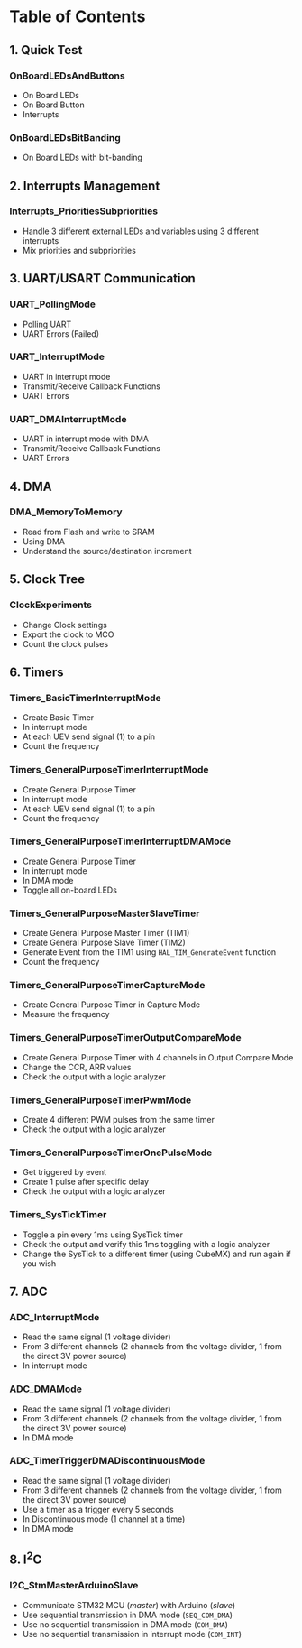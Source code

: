 # Table of Contents

## 1. Quick Test
### OnBoardLEDsAndButtons
- On Board LEDs
- On Board Button
- Interrupts
### OnBoardLEDsBitBanding
- On Board LEDs with bit-banding

## 2. Interrupts Management
### Interrupts_PrioritiesSubpriorities
- Handle 3 different external LEDs and variables using 3 different interrupts
- Mix priorities and subpriorities

## 3. UART/USART Communication
### UART_PollingMode
- Polling UART
- UART Errors (Failed)
### UART_InterruptMode
- UART in interrupt mode
- Transmit/Receive Callback Functions
- UART Errors
### UART_DMAInterruptMode
- UART in interrupt mode with DMA
- Transmit/Receive Callback Functions
- UART Errors

## 4. DMA
### DMA_MemoryToMemory
- Read from Flash and write to SRAM
- Using DMA
- Understand the source/destination increment

## 5. Clock Tree
### ClockExperiments
- Change Clock settings
- Export the clock to MCO
- Count the clock pulses

## 6. Timers
### Timers_BasicTimerInterruptMode
- Create Basic Timer
- In interrupt mode
- At each UEV send signal (1) to a pin
- Count the frequency
### Timers_GeneralPurposeTimerInterruptMode
- Create General Purpose Timer
- In interrupt mode
- At each UEV send signal (1) to a pin
- Count the frequency
### Timers_GeneralPurposeTimerInterruptDMAMode
- Create General Purpose Timer
- In interrupt mode
- In DMA mode
- Toggle all on-board LEDs
### Timers_GeneralPurposeMasterSlaveTimer
- Create General Purpose Master Timer (TIM1)
- Create General Purpose Slave Timer (TIM2)
- Generate Event from the TIM1 using `HAL_TIM_GenerateEvent` function
- Count the frequency
### Timers_GeneralPurposeTimerCaptureMode
- Create General Purpose Timer in Capture Mode
- Measure the frequency
### Timers_GeneralPurposeTimerOutputCompareMode
- Create General Purpose Timer with 4 channels in Output Compare Mode
- Change the CCR, ARR values
- Check the output with a logic analyzer
### Timers_GeneralPurposeTimerPwmMode
- Create 4 different PWM pulses from the same timer
- Check the output with a logic analyzer
### Timers_GeneralPurposeTimerOnePulseMode
- Get triggered by event
- Create 1 pulse after specific delay
- Check the output with a logic analyzer
### Timers_SysTickTimer
- Toggle a pin every 1ms using SysTick timer
- Check the output and verify this 1ms toggling with a logic analyzer
- Change the SysTick to a different timer (using CubeMX) and run again if you wish

## 7. ADC
### ADC_InterruptMode
- Read the same signal (1 voltage divider)
- From 3 different channels (2 channels from the voltage divider, 1 from the direct 3V power source)
- In interrupt mode
### ADC_DMAMode
- Read the same signal (1 voltage divider)
- From 3 different channels (2 channels from the voltage divider, 1 from the direct 3V power source)
- In DMA mode
### ADC_TimerTriggerDMADiscontinuousMode
- Read the same signal (1 voltage divider)
- From 3 different channels (2 channels from the voltage divider, 1 from the direct 3V power source)
- Use a timer as a trigger every 5 seconds
- In Discontinuous mode (1 channel at a time)
- In DMA mode

## 8. I<sup>2</sup>C
### I2C_StmMasterArduinoSlave
- Communicate STM32 MCU (*master*) with Arduino (*slave*)
- Use sequential transmission in DMA mode (`SEQ_COM_DMA`)
- Use no sequential transmission in DMA mode (`COM_DMA`)
- Use no sequential transmission in interrupt mode (`COM_INT`)